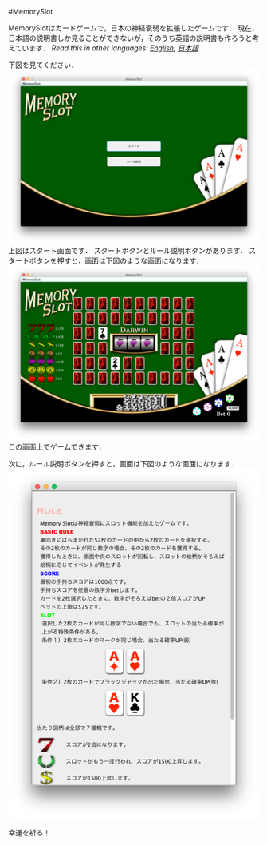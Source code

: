 #MemorySlot

MemorySlotはカードゲームで，日本の神経衰弱を拡張したゲームです．
現在，日本語の説明書しか見ることができないが，そのうち英語の説明書も作ろうと考えています．
*Read this in other languages: [English](README.md), [日本語](README.ja.md)*

下図を見てください．
<img alt="First display." src="https://github.com/0ED/MemorySlot/blob/master/images/slot1.png" />
上図はスタート画面です．
スタートボタンとルール説明ボタンがあります．
スタートボタンを押すと，画面は下図のような画面になります．
<img alt="Second display." src="https://github.com/0ED/MemorySlot/blob/master/images/slot2.png" />
この画面上でゲームできます．

次に，ルール説明ボタンを押すと，画面は下図のような画面になります．
<img alt="Description display." src="https://github.com/0ED/MemorySlot/blob/master/images/description.png" />

幸運を祈る！

